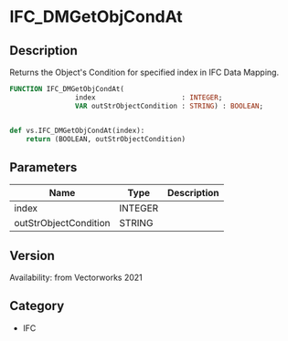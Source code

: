 # IFC_DMGetObjCondAt

## Description
Returns the Object's Condition for specified index in IFC Data Mapping.

```pascal
FUNCTION IFC_DMGetObjCondAt(
				index                     : INTEGER;
				VAR outStrObjectCondition : STRING) : BOOLEAN;
```

```python

def vs.IFC_DMGetObjCondAt(index):
    return (BOOLEAN, outStrObjectCondition)
```

## Parameters
|Name|Type|Description|
|---|---|---|
|index|INTEGER||
|outStrObjectCondition|STRING||

## Version
Availability: from Vectorworks 2021
## Category
* IFC


